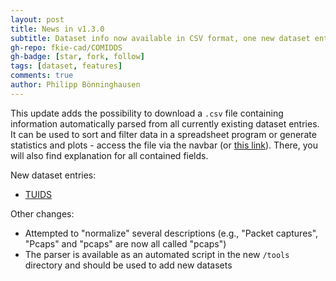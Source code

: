 ```yaml
---
layout: post
title: News in v1.3.0
subtitle: Dataset info now available in CSV format, one new dataset entry
gh-repo: fkie-cad/COMIDDS
gh-badge: [star, fork, follow]
tags: [dataset, features]
comments: true
author: Philipp Bönninghausen
---
```


This update adds the possibility to download a `.csv` file containing information automatically parsed from all currently existing dataset entries.
It can be used to sort and filter data in a spreadsheet program or generate statistics and plots - access the file via the navbar (or [this link](/COMIDDS/content/csv_download)).
There, you will also find explanation for all contained fields.

New dataset entries:
- [TUIDS](/COMIDDS/content/datasets/tuids)

Other changes:
- Attempted to "normalize" several descriptions (e.g., "Packet captures", "Pcaps" and "pcaps" are now all called "pcaps")
- The parser is available as an automated script in the new `/tools` directory and should be used to add new datasets